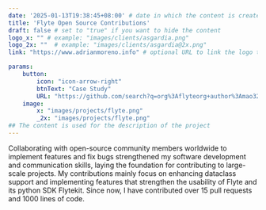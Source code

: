 ```yaml
---
date: '2025-01-13T19:38:45+08:00' # date in which the content is created - defaults to "today"
title: 'Flyte Open Source Contributions'
draft: false # set to "true" if you want to hide the content 
logo_x: "" # example: "images/clients/asgardia.png"
logo_2x: ""  # example: "images/clients/asgardia@2x.png"
link: "https://www.adrianmoreno.info" # optional URL to link the logo to

params:
    button:
        icon: "icon-arrow-right"
        btnText: "Case Study"
        URL: "https://github.com/search?q=org%3Aflyteorg+author%3Amao3267&type=pullrequests"
    image:  
        x: "images/projects/flyte.png"
        _2x: "images/projects/flyte.png"
## The content is used for the description of the project
---
```

Collaborating with open-source community members worldwide to implement features and fix bugs strengthened my software development and communication skills, laying the foundation for contributing to large-scale projects. My contributions mainly focus on enhancing dataclass support and implementing features that strengthen the usability of Flyte and its python SDK Flytekit. Since now, I have contributed over 15 pull requests and 1000 lines of code.

